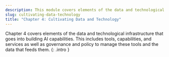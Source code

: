 ```yaml
---
description: This module covers elements of the data and technological infrastructure that goes into building AI capabilities. This includes tools, capabilities, and services as well as governance and policy to manage these tools and the data that feeds them.
slug: cultivating-data-technology
title: "Chapter 4: Cultivating Data and Technology"
---
```

Chapter 4 covers elements of the data and technological infrastructure that goes into building AI capabilities. This includes tools, capabilities, and services as well as governance and policy to manage these tools and the data that feeds them.
{: .intro }






